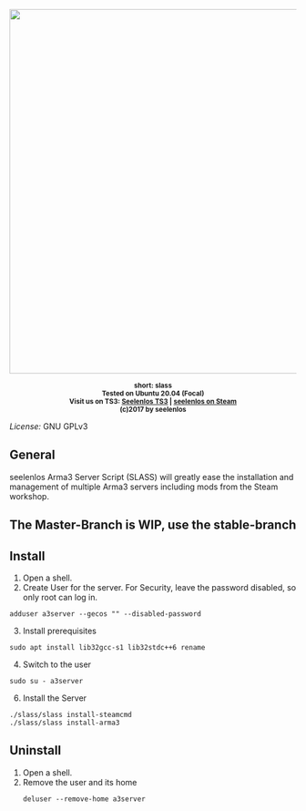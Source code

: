 <p align="center">
    <img src="https://github.com/joka-de/slass/raw/master/doc/logo.png" width="640">
</p>

<p align="center">
    <sup><strong>short: slass</br>
	Tested on Ubuntu 20.04 (Focal)</br>
    Visit us on TS3: <a href="ts3server://45.130.104.195?port=9987">Seelenlos TS3</a> | <a href="https://units.arma3.com/unit/seelenlos">seelenlos on Steam</a></br>
	(c)2017 by seelenlos</strong></sup></p>

*License:* GNU GPLv3

## General
seelenlos Arma3 Server Script (SLASS) will greatly ease the installation and management of multiple Arma3 servers including mods from the Steam workshop.</br>

## The Master-Branch is WIP, use the stable-branch

## Install
1. Open a shell.
2. Create User for the server. For Security, leave the password disabled, so only root can log in.
```
adduser a3server --gecos "" --disabled-password
```

3. Install prerequisites
```
sudo apt install lib32gcc-s1 lib32stdc++6 rename
```

4. Switch to the user
```
sudo su - a3server
```

6. Install the Server
```
./slass/slass install-steamcmd
./slass/slass install-arma3
```

## Uninstall
1. Open a shell.
2. Remove the user and its home
   ```
   deluser --remove-home a3server
   ```
